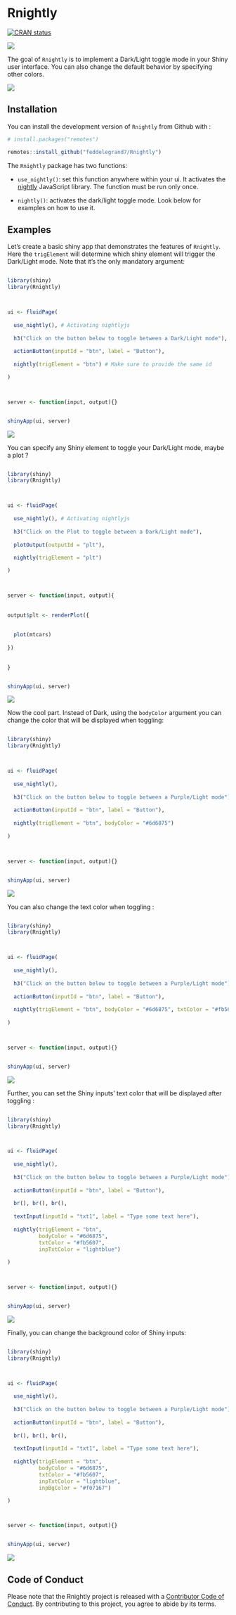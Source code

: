 
<!-- README.md is generated from README.Rmd. Please edit that file -->

# Rnightly

<!-- badges: start -->

[![CRAN
status](https://www.r-pkg.org/badges/version/Rnightly)](https://CRAN.R-project.org/package=Rnightly)

![](http://cranlogs.r-pkg.org/badges/grand-total/Rnightly?color=blue)

<!-- badges: end -->

The goal of `Rnightly` is to implement a Dark/Light toggle mode in your
Shiny user interface. You can also change the default behavior by
specifying other colors.

![](https://media.giphy.com/media/xUOwV2E6HhngCpYpWw/giphy.gif)

## Installation

You can install the development version of `Rnightly` from Github with :

``` r
# install.packages("remotes")

remotes::install_github("feddelegrand7/Rnightly")
```

The `Rnightly` package has two functions:

  - `use_nightly()`: set this function anywhere within your ui. It
    activates the
    [nightly](https://github.com/Fcmam5/nightly.js?utm_campaign=The%20Stash&utm_medium=email&utm_source=Revue%20newsletter)
    JavaScript library. The function must be run only once.

  - `nightly()`: activates the dark/light toggle mode. Look below for
    examples on how to use it.

## Examples

Let’s create a basic shiny app that demonstrates the features of
`Rnightly`. Here the `trigElement` will determine which shiny element
will trigger the Dark/Light mode. Note that it’s the only mandatory
argument:

``` r

library(shiny)
library(Rnightly)



ui <- fluidPage(
  
  use_nightly(), # Activating nightlyjs
  
  h3("Click on the button below to toggle between a Dark/Light mode"), 
  
  actionButton(inputId = "btn", label = "Button"), 
  
  nightly(trigElement = "btn") # Make sure to provide the same id

)



server <- function(input, output){}


shinyApp(ui, server)
```

![](man/figures/Rnightlyexample1.gif)

You can specify any Shiny element to toggle your Dark/Light mode, maybe
a plot ?

``` r

library(shiny)
library(Rnightly)



ui <- fluidPage(
  
  use_nightly(), # Activating nightlyjs
  
  h3("Click on the Plot to toggle between a Dark/Light mode"), 
  
  plotOutput(outputId = "plt"), 
  
  nightly(trigElement = "plt") 

)



server <- function(input, output){
  
  
output$plt <- renderPlot({
  
  
  plot(mtcars)
  
})  
  
  
}


shinyApp(ui, server)
```

![](man/figures/Rnightlyexample2.gif)

Now the cool part. Instead of Dark, using the `bodyColor` argument you
can change the color that will be displayed when toggling:

``` r

library(shiny)
library(Rnightly)



ui <- fluidPage(
  
  use_nightly(), 
  
  h3("Click on the button below to toggle between a Purple/Light mode"), 
  
  actionButton(inputId = "btn", label = "Button"), 
  
  nightly(trigElement = "btn", bodyColor = "#6d6875") 
  
)



server <- function(input, output){}


shinyApp(ui, server)
```

![](man/figures/Rnightlyexample3.gif)

You can also change the text color when toggling :

``` r

library(shiny)
library(Rnightly)



ui <- fluidPage(
  
  use_nightly(), 
  
  h3("Click on the button below to toggle between a Purple/Light mode"), 
  
  actionButton(inputId = "btn", label = "Button"), 
  
  nightly(trigElement = "btn", bodyColor = "#6d6875", txtColor = "#fb5607") 
  
)



server <- function(input, output){}


shinyApp(ui, server)
```

![](man/figures/Rnightlyexample4.gif)

Further, you can set the Shiny inputs’ text color that will be displayed
after toggling :

``` r

library(shiny)
library(Rnightly)



ui <- fluidPage(
  
  use_nightly(), 
  
  h3("Click on the button below to toggle between a Purple/Light mode"), 
  
  actionButton(inputId = "btn", label = "Button"),
  
  br(), br(), br(), 
  
  textInput(inputId = "txt1", label = "Type some text here"),
  
  nightly(trigElement = "btn", 
          bodyColor = "#6d6875", 
          txtColor = "#fb5607", 
          inpTxtColor = "lightblue") 
  
)



server <- function(input, output){}


shinyApp(ui, server)
```

![](man/figures/Rnightlyexample5.gif)

Finally, you can change the background color of Shiny inputs:

``` r

library(shiny)
library(Rnightly)



ui <- fluidPage(
  
  use_nightly(), 
  
  h3("Click on the button below to toggle between a Purple/Light mode"), 
  
  actionButton(inputId = "btn", label = "Button"),
  
  br(), br(), br(), 
  
  textInput(inputId = "txt1", label = "Type some text here"),
  
  nightly(trigElement = "btn", 
          bodyColor = "#6d6875", 
          txtColor = "#fb5607", 
          inpTxtColor = "lightblue", 
          inpBgColor = "#f07167") 

)



server <- function(input, output){}


shinyApp(ui, server)
```

![](man/figures/Rnightlyexample6.gif)

## Code of Conduct

Please note that the Rnightly project is released with a [Contributor
Code of
Conduct](https://contributor-covenant.org/version/2/0/CODE_OF_CONDUCT.html).
By contributing to this project, you agree to abide by its terms.
